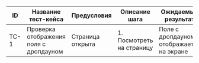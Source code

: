 | ID    | Название тест-кейса                      | Предусловия                    | Описание шага              | Ожидаемый результат                                     |
|------|-------------------------------------------|--------------------------------|-----------------------------|---------------------------------------------------------|
| TC-1   | Проверка отображения поля с дропдауном    | Страница открыта               | 1. Посмотреть на страницу   | Поле с дропдауном отображается на экране               |
